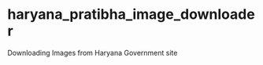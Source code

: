 haryana_pratibha_image_downloader
=================================

Downloading Images from Haryana Government site
